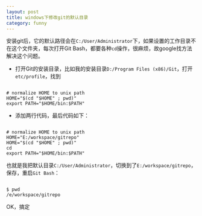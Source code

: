 ```yaml
---
layout: post
title: windows下修改git的默认目录
category: funny
---
```


安装git后，它的默认路径会在`C:/User/Administrator`下，如果设置的工作目录不在这个文件夹，每次打开Git Bash，都要各种`cd`操作，很麻烦，故google找方法解决这个问题。  

 - 打开Git的安装目录，比如我的安装目录`D:/Program Files (x86)/Git`，打开`etc/profile`，找到  

~~~~  

# normalize HOME to unix path  
HOME="$(cd "$HOME" ; pwd)"  
export PATH="$HOME/bin:$PATH"  
~~~~  

 - 添加两行代码，最后代码如下：  

~~~~  

# normalize HOME to unix path  
HOME="E:/workspace/gitrepo"  
HOME="$(cd "$HOME" ; pwd)"  
cd
export PATH="$HOME/bin:$PATH"

~~~~  

 也就是我把默认目录`C:/User/Administrator`，切换到了`E:/workspace/gitrepo`，保存，重启`Git Bash`：  

~~~~  

$ pwd  
/e/workspace/gitrepo  

~~~~  

 OK，搞定
 